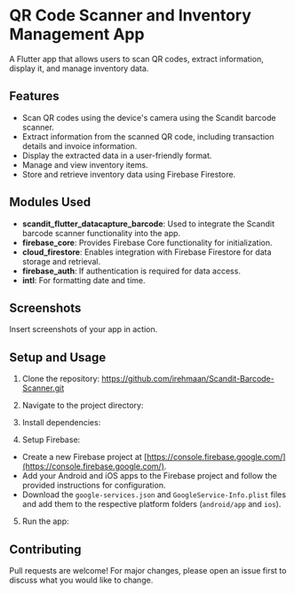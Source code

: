 # QR Code Scanner and Inventory Management App

A Flutter app that allows users to scan QR codes, extract information, display it, and manage inventory data.

## Features

- Scan QR codes using the device's camera using the Scandit barcode scanner.
- Extract information from the scanned QR code, including transaction details and invoice information.
- Display the extracted data in a user-friendly format.
- Manage and view inventory items.
- Store and retrieve inventory data using Firebase Firestore.

## Modules Used

- **scandit_flutter_datacapture_barcode**: Used to integrate the Scandit barcode scanner functionality into the app.
- **firebase_core**: Provides Firebase Core functionality for initialization.
- **cloud_firestore**: Enables integration with Firebase Firestore for data storage and retrieval.
- **firebase_auth**: If authentication is required for data access.
- **intl**: For formatting date and time.

## Screenshots

Insert screenshots of your app in action.

## Setup and Usage

1. Clone the repository:
   https://github.com/irehmaan/Scandit-Barcode-Scanner.git

3. Navigate to the project directory:

4. Install dependencies:
  
5. Setup Firebase:

- Create a new Firebase project at [https://console.firebase.google.com/](https://console.firebase.google.com/).
- Add your Android and iOS apps to the Firebase project and follow the provided instructions for configuration.
- Download the `google-services.json` and `GoogleService-Info.plist` files and add them to the respective platform folders (`android/app` and `ios`).

5. Run the app:


## Contributing

Pull requests are welcome! For major changes, please open an issue first to discuss what you would like to change.
